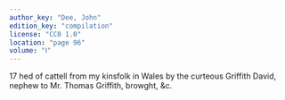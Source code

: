 ```yaml
---
author_key: "Dee, John"
edition_key: "compilation"
license: "CC0 1.0"
location: "page 96"
volume: "Ⅰ"
---
```

17 hed of cattell from my kinsfolk in Wales by the curteous Griffith David,
nephew to Mr. Thomas Griffith, browght, &c.
